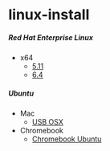 # linux-install


##### Red Hat Enterprise Linux
* x64
  * [5.11](/docs/rhel/5.11/x64.md)
  * [6.4](/docs/rhel/6.4/x64.md)

##### Ubuntu
* Mac
  * [USB OSX](/docs/ubuntu/macbook-air.md)
* Chromebook
  * [Chromebook Ubuntu](/docs/ubuntu/chromebook.md)
